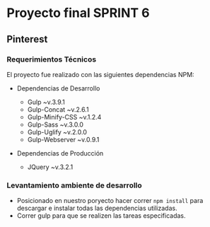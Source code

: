 # Proyecto final SPRINT 6
## Pinterest


### Requerimientos Técnicos
El proyecto fue realizado con las siguientes dependencias NPM:

- Dependencias de Desarrollo
  * Gulp ~v.3.9.1
  * Gulp-Concat ~v.2.6.1
  * Gulp-Minify-CSS ~v.1.2.4
  * Gulp-Sass ~v.3.0.0
  * Gulp-Uglify ~v.2.0.0
  * Gulp-Webserver ~v.0.9.1

- Dependencias de Producción
  * JQuery ~v.3.2.1

### Levantamiento ambiente de desarrollo
- Posicionado en nuestro poryecto hacer correr ``` npm install ```  para descargar e instalar todas las dependencias utilizadas.
- Correr gulp para que se realizen las tareas especificadas.